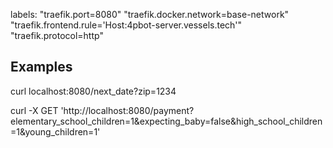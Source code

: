 
labels:
"traefik.port=8080"
"traefik.docker.network=base-network"
"traefik.frontend.rule='Host:4pbot-server.vessels.tech'"
"traefik.protocol=http"



## Examples
curl localhost:8080/next_date?zip=1234


curl -X GET 'http://localhost:8080/payment?elementary_school_children=1&expecting_baby=false&high_school_children=1&young_children=1'
